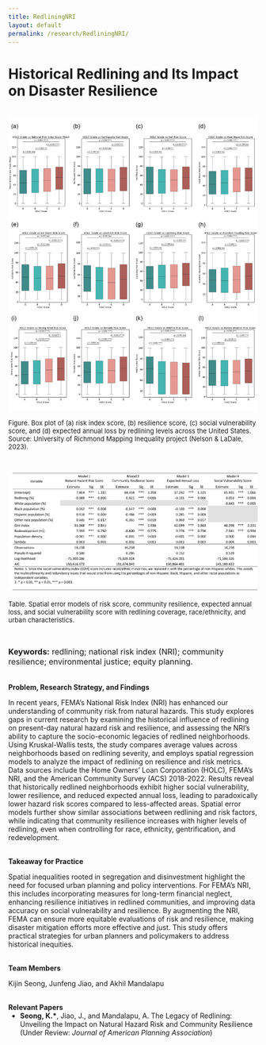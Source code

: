 ```yaml
---
title: RedliningNRI
layout: default
permalink: /research/RedliningNRI/
---
```


# Historical Redlining and Its Impact on Disaster Resilience

<br/>
<div style="text-align: center;">
    <img src="../../files/Images/ProjectsPic/Boxplot.jpg" alt="Boxplot" style="width: 600px;">
</div>

<p style= "font-size: 13px;">Figure. Box plot of (a) risk index score, (b) resilience score, (c) social vulnerability score, and (d) expected annual loss by redlining levels across the United States. Source: University of Richmond Mapping Inequality project (Nelson & LaDale, 2023).</p>
<br/>

![Redlining_Table2](../../files/Images/ProjectsPic/Redlining_Table2.jpg)
<p style= "font-size: 13px;">Table. Spatial error models of risk score, community resilience, expected annual loss, and social vulnerability score with redlining coverage, race/ethnicity, and urban characteristics.</p>

<br/>
<p style= "font-size: 16px;"><b>Keywords:</b> redlining; national risk index (NRI); community resilience; environmental justice; equity planning.</p>

<br/>
<strong><w>Problem, Research Strategy, and Findings</w></strong><br />
<P>
In recent years, FEMA’s National Risk Index (NRI) has enhanced our understanding of community risk from natural hazards. This study explores gaps in current research by examining the historical influence of redlining on present-day natural hazard risk and resilience, and assessing the NRI’s ability to capture the socio-economic legacies of redlined neighborhoods. Using Kruskal-Wallis tests, the study compares average values across neighborhoods based on redlining severity, and employs spatial regression models to analyze the impact of redlining on resilience and risk metrics. Data sources include the Home Owners’ Loan Corporation (HOLC), FEMA’s NRI, and the American Community Survey (ACS) 2018-2022. Results reveal that historically redlined neighborhoods exhibit higher social vulnerability, lower resilience, and reduced expected annual loss, leading to paradoxically lower hazard risk scores compared to less-affected areas. Spatial error models further show similar associations between redlining and risk factors, while indicating that community resilience increases with higher levels of redlining, even when controlling for race, ethnicity, gentrification, and redevelopment.
</p>

<br/>
<strong><w>Takeaway for Practice</w></strong><br />
<p>Spatial inequalities rooted in segregation and disinvestment highlight the need for focused urban planning and policy interventions. For FEMA’s NRI, this includes incorporating measures for long-term financial neglect, enhancing resilience initiatives in redlined communities, and improving data accuracy on social vulnerability and resilience. By augmenting the NRI, FEMA can ensure more equitable evaluations of risk and resilience, making disaster mitigation efforts more effective and just. This study offers practical strategies for urban planners and policymakers to address historical inequities.
</P>

<br/>
<strong><w>Team Members</w></strong><br />
<p>Kijin Seong, Junfeng Jiao, and Akhil Mandalapu
</P>

<br/>
<strong><w>Relevant Papers</w></strong><br />
<div class="text-colored">
    <ul style="margin-top: 0;">
        <li><b>Seong, K.*</b>, Jiao, J., and Mandalapu, A. The Legacy of Redlining: Unveiling the Impact on Natural Hazard Risk and Community Resilience (Under Review: <i>Journal of American Planning Association</i>)</li> 


